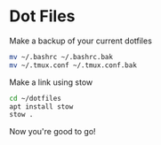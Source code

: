 # Dot Files

Make a backup of your current dotfiles

```sh
mv ~/.bashrc ~/.bashrc.bak
mv ~/.tmux.conf ~/.tmux.conf.bak
```

Make a link using stow

```sh
cd ~/dotfiles
apt install stow
stow .
```

Now you're good to go!
